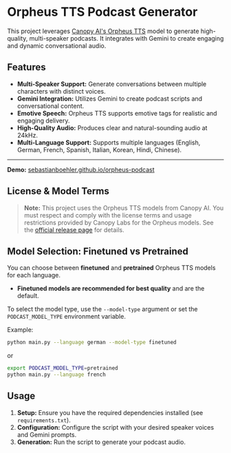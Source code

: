 # Orpheus TTS Podcast Generator

This project leverages [Canopy AI's Orpheus TTS](https://canopylabs.ai/model-releases) model to generate high-quality, multi-speaker podcasts. It integrates with Gemini to create engaging and dynamic conversational audio.

## Features

- **Multi-Speaker Support:** Generate conversations between multiple characters with distinct voices.
- **Gemini Integration:** Utilizes Gemini to create podcast scripts and conversational content.
- **Emotive Speech:** Orpheus TTS supports emotive tags for realistic and engaging delivery.
- **High-Quality Audio:** Produces clear and natural-sounding audio at 24kHz.
- **Multi-Language Support:** Supports multiple languages (English, German, French, Spanish, Italian, Korean, Hindi, Chinese).

---

**Demo:** [sebastianboehler.github.io/orpheus-podcast](https://sebastianboehler.github.io/orpheus-podcast/)

## License & Model Terms

> **Note:** This project uses the Orpheus TTS models from Canopy AI. You must respect and comply with the license terms and usage restrictions provided by Canopy Labs for the Orpheus models. See the [official release page](https://canopylabs.ai/model-releases) for details.

## Model Selection: Finetuned vs Pretrained

You can choose between **finetuned** and **pretrained** Orpheus TTS models for each language.

- **Finetuned models are recommended for best quality** and are the default.

To select the model type, use the `--model-type` argument or set the `PODCAST_MODEL_TYPE` environment variable.

Example:

```sh
python main.py --language german --model-type finetuned
```

or

```sh
export PODCAST_MODEL_TYPE=pretrained
python main.py --language french
```

## Usage

1.  **Setup:** Ensure you have the required dependencies installed (see `requirements.txt`).
2.  **Configuration:** Configure the script with your desired speaker voices and Gemini prompts.
3.  **Generation:** Run the script to generate your podcast audio.

